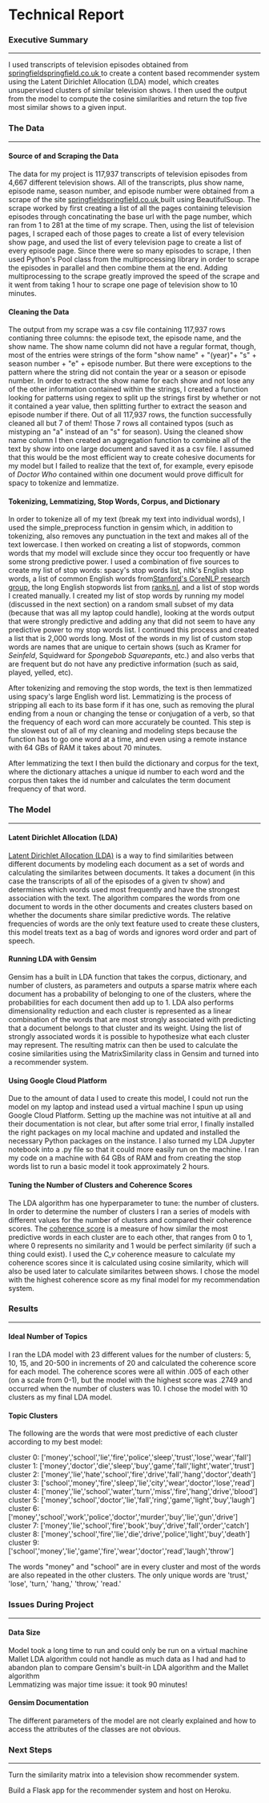 # Technical Report

### Executive Summary
____

I used transcripts of television episodes obtained from [springfieldspringfield.co.uk
](https://www.springfieldspringfield.co.uk/) to create a content based recommender system using the Latent Dirichlet Allocation (LDA) model, which creates unsupervised clusters of similar television shows. I then used the output from the model to compute the cosine similarities and return the top five most similar shows to a given input.

### The Data
____
#### Source of and Scraping the Data
The data for my project is 117,937 transcripts of television episodes from 4,667 different television shows. All of the transcripts, plus show name, episode name, season number, and episode number were obtained from a scrape of the site [springfieldspringfield.co.uk
](https://www.springfieldspringfield.co.uk/) built using BeautifulSoup. The scrape worked by first creating a list of all the pages containing television episodes through concatinating the base url with the page number, which ran from 1 to 281 at the time of my scrape. Then, using the list of television pages, I scraped each of those pages to create a list of every television show page, and used the list of every television page to create a list of every episode page. Since there were so many episodes to scrape, I then used Python's Pool class from the multiprocessing library in order to scrape the episodes in parallel and then combine them at the end. Adding multiprocessing to the scrape greatly improved the speed of the scrape and it went from taking 1 hour to scrape one page of television show to 10 minutes.

#### Cleaning the Data
The output from my scrape was a csv file containing 117,937 rows contianing three columns: the episode text, the episode name, and the show name. The show name column did not have a regular format, though, most of the entries were strings of the form "show name" + "(year)"+ "s" + season number + "e" + episode number. But there were exceptions to the pattern where the string did not contain the year or a season or episode number. In order to extract the show name for each show and not lose any of the other information contained within the strings, I created a function looking for patterns using regex to split up the strings first by whether or not it contained a year value, then splitting further to extract the season and episode number if there. Out of all 117,937 rows, the function successfully cleaned all but 7 of them! Those 7 rows all contained typos (such as mistyping an "a" instead of an "s" for season). Using the cleaned show name column I then created an aggregation function to combine all of the text by show into one large document and saved it as a csv file. I assumed that this would be the most efficient way to create cohesive documents for my model but I failed to realize that the text of, for example, every episode of *Doctor Who* contained within one document would prove difficult for spacy to tokenize and lemmatize. 

#### Tokenizing, Lemmatizing, Stop Words, Corpus, and Dictionary 
In order to tokenize all of my text (break my text into individual words), I used the simple_preprocess function in gensim which, in addition to tokenizing, also removes any punctuation in the text and makes all of the text lowercase. I then worked on creating a list of stopwords, common words that my model will exclude since they occur too frequently or have some strong predictive power. I used a combination of five sources to create my list of stop words: spacy's stop words list, nltk's English stop words, a list of common English words from[Stanford's CoreNLP research group](https://github.com/stanfordnlp/CoreNLP/blob/master/data/edu/stanford/nlp/patterns/surface/stopwords.txt),  the long English stopwords list from [ranks.nl](https://www.ranks.nl/stopwords), and a list of stop words I created manually. I created my list of stop words by running my model (discussed in the next section) on a random small subset of my data (because that was all my laptop could handle), looking at the words output that were strongly predictive and adding any that did not seem to have any predictive power to my stop words list. I continued this process and created a list that is 2,000 words long. Most of the words in my list of custom stop words are names that are unique to certain shows (such as Kramer for *Seinfeld*, Squidward for *Spongebob Squarepants*, etc.) and also verbs that are frequent but do not have any predictive information (such as said, played, yelled, etc).

After tokenizing and removing the stop words, the text is then lemmatized using spacy's large English word list. Lemmatizing is the process of stripping all each to its base form if it has one, such as removing the plural ending from a noun or changing the tense or conjugation of a verb, so that the frequency of each word can more accurately be counted. This step is the slowest out of all of my cleaning and modeling steps because the function has to go one word at a time, and even using a remote instance with 64 GBs of RAM it takes about 70 minutes. 

After lemmatizing the text I then build the dictionary and corpus for the text, where the dictionary attaches a unique id number to each word and the corpus then takes the id number and calculates the term document frequency of that word.

### The Model
_____

#### Latent Dirichlet Allocation (LDA)
[Latent Dirichlet Allocation (LDA)](https://towardsdatascience.com/light-on-math-machine-learning-intuitive-guide-to-latent-dirichlet-allocation-437c81220158) is a way to find similarities between different documents by modeling each document as a set of words and calculating the similarites between documents. It takes a document (in this case the transcripts of all of the episodes of a given tv show) and determines which words used most frequently and have the strongest association with the text. The algorithm compares the words from one document to words in the other documents and creates clusters based on whether the documents share similar predictive words. The relative frequencies of words are the only text feature used to create these clusters, this model treats text as a bag of words and ignores word order and part of speech. 

#### Running LDA with Gensim
Gensim has a built in LDA function that takes the corpus, dictionary, and number of clusters, as parameters and outputs a sparse matrix where each document has a probability of belonging to one of the clusters, where the probabilities for each document then add up to 1. LDA also performs dimensionality reduction and each cluster is represented as a linear combination of the words that are most strongly associated with predicting that a document belongs to that cluster and its weight. Using the list of strongly associated words it is possible to hypothesize what each cluster may represent. The resulting matrix can then be used to calculate the cosine similarities using the MatrixSimilarity class in Gensim and turned into a recommender system.


#### Using Google Cloud Platform
Due to the amount of data I used to create this model, I could not run the model on my laptop and instead used a virtual machine I spun up using Google Cloud Platform. Setting up the machine was not intuitive at all and their documentation is not clear, but after some trial error, I finally installed the right packages on my local machine and updated and installed the necessary Python packages on the instance. I also turned my LDA Jupyter notebook into a .py file so that it could more easily run on the machine. I ran my code on a machine with 64 GBs of RAM and from creating the stop words list to run a basic model it took approximately 2 hours.

#### Tuning the Number of Clusters and Coherence Scores
The LDA algorithm has one hyperparameter to tune: the number of clusters. In order to determine the number of clusters I ran a series of models with different values for the number of clusters and compared their coherence scores. The [coherence score](https://towardsdatascience.com/evaluate-topic-model-in-python-latent-dirichlet-allocation-lda-7d57484bb5d0) is a measure of how similar the most predictive words in each cluster are to each other, that ranges from 0 to 1, where 0 represents no similarity and 1 would be perfect similarity (if such a thing could exist). I used the *C_v* coherence measure to calculate my coherence scores since it is calculated using cosine similarity, which will also be used later to calculate similarites between shows. I chose the model with the highest coherence score as my final model for my recommendation system.  

### Results
_____
#### Ideal Number of Topics
I ran the LDA model with 23 different values for the number of clusters: 5, 10, 15, and 20-500 in increments of 20 and calculated the coherence score for each model. The coherence scores were all within .005 of each other (on a scale from 0-1), but the model with the highest score was .2749 and  occurred when the number of clusters was 10. I chose the model with 10 clusters as my final LDA model.

#### Topic Clusters

The following are the words that were most predictive of each cluster according to my best model:

cluster 0: ['money','school','lie','fire','police','sleep','trust','lose','wear','fall']    
cluster 1: ['money','doctor','die','sleep','buy','game','fall','light','water','trust']     
cluster 2: ['money','lie','hate','school','fire','drive','fall','hang','doctor','death']     
cluster 3: ['school','money','fire','sleep','lie','city','wear','doctor','lose','read']     
cluster 4: ['money','lie','school','water','turn','miss','fire','hang','drive','blood']     
cluster 5: ['money','school','doctor','lie','fall','ring','game','light','buy','laugh']    
cluster 6: ['money','school','work','police','doctor','murder','buy','lie','gun','drive']     
cluster 7: ['money','lie','school','fire','book','buy','drive','fall','order','catch']    
cluster 8: ['money','school','fire','lie','die','drive','police','light','buy','death']     
cluster 9: ['school','money','lie','game','fire','wear','doctor','read','laugh','throw']  

The words "money" and "school" are in every cluster and most of the words are also repeated in the other clusters. The only unique words are 'trust,' 'lose', 'turn,' 'hang,' 'throw,' 'read.' 

### Issues During Project
____

#### Data Size
Model took a long time to run and could only be run on a virtual machine    
Mallet LDA algorithm could not handle as much data as I had and had to abandon plan to compare   Gensim's built-in LDA algorithm and the Mallet algorithm   
Lemmatizing was major time issue: it took 90 minutes!   

#### Gensim Documentation

The different parameters of the model are not clearly explained and how to access the attributes of the classes are not obvious.

### Next Steps
____

Turn the similarity matrix into a television show recommender system.

Build a Flask app for the recommender system and host on Heroku.






